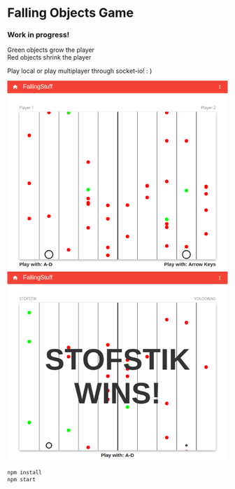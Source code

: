 # Falling Objects Game
### Work in progress!

Green objects grow the player  
Red objects shrink the player

Play local or play multiplayer through socket-io! : )

<img src="https://github.com/stofstik/codaisseur-game/blob/master/screenshot-3.png" alt="screenshot" width="600px"/>
<img src="https://github.com/stofstik/codaisseur-game/blob/master/screenshot-2.png" alt="screenshot" width="600px"/>

```
npm install
npm start
